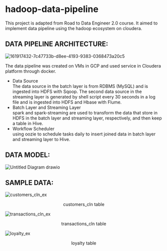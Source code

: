 # hadoop-data-pipeline
This project is adapted from Road to Data Engineer 2.0 course. It aimed to implement data pipeline using the hadoop ecosystem on cloudera.

## DATA PIPELINE ARCHITECTURE:
![161917432-7c47733b-d8ee-4193-9383-0368473a20c5](https://user-images.githubusercontent.com/48947748/173557874-717c486d-fc50-457a-a647-f703aaa69e65.png)<br />

The data pipeline was created on VMs in GCP and used service in Cloudera platform through docker.
  - Data Source <br /> The data source in the batch layer is from RDBMS (MySQL) and is ingested into HDFS with Sqoop. The second data source in the streaming layer is generated by shell script every 30 seconds in a log file and is ingested into HDFS and Hbase with Flume.
  - Batch Layer and Streaming Layer <br /> spark and spark-streaming are used to transform the data that store in HDFS in the batch layer and streaming layer, respectively, and then keep a table in Hive.
  - Workflow Scheduler <br /> using oozie to schedule tasks daily to insert joined data in batch layer and streaming layer to Hive.

## DATA MODEL:
![Untitled Diagram drawio](https://user-images.githubusercontent.com/48947748/161922660-8ffd6efc-79a8-4357-8fbd-affec2fb5c6f.png)

## SAMPLE DATA:

![customers_cln_ex](https://user-images.githubusercontent.com/48947748/161923370-68c17d10-0b00-4157-9caa-1b5e48dbfe40.jpg) <br />
<p align="center">customers_cln table</p>

![transactions_cln_ex](https://user-images.githubusercontent.com/48947748/161923385-2f9d31e3-3e63-4602-ae30-37796a2c70f7.jpg)<br />
<p align="center">transactions_cln table</p>

![loyalty_ex](https://user-images.githubusercontent.com/48947748/161923390-094bf80c-1930-41b6-8218-bffd3025a88b.jpg)<br />
<p align="center">loyalty table</p>
